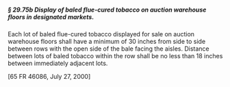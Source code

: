##### § 29.75b Display of baled flue-cured tobacco on auction warehouse floors in designated markets. #####

Each lot of baled flue-cured tobacco displayed for sale on auction warehouse floors shall have a minimum of 30 inches from side to side between rows with the open side of the bale facing the aisles. Distance between lots of baled tobacco within the row shall be no less than 18 inches between immediately adjacent lots.

[65 FR 46086, July 27, 2000]